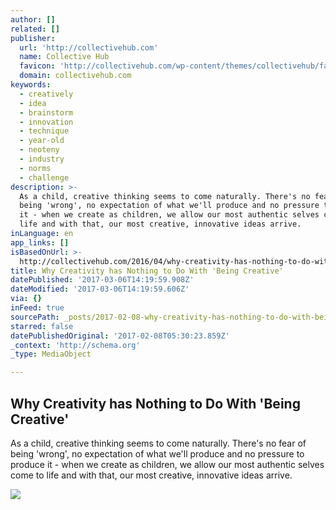 ```yaml
---
author: []
related: []
publisher:
  url: 'http://collectivehub.com'
  name: Collective Hub
  favicon: 'http://collectivehub.com/wp-content/themes/collectivehub/favicon.png'
  domain: collectivehub.com
keywords:
  - creatively
  - idea
  - brainstorm
  - innovation
  - technique
  - year-old
  - neoteny
  - industry
  - norms
  - challenge
description: >-
  As a child, creative thinking seems to come naturally. There's no fear of
  being 'wrong', no expectation of what we'll produce and no pressure to produce
  it - when we create as children, we allow our most authentic selves come to
  life and with that, our most creative, innovative ideas arrive.
inLanguage: en
app_links: []
isBasedOnUrl: >-
  http://collectivehub.com/2016/04/why-creativity-has-nothing-to-do-with-being-creative/
title: Why Creativity has Nothing to Do With 'Being Creative'
datePublished: '2017-03-06T14:19:59.908Z'
dateModified: '2017-03-06T14:19:59.606Z'
via: {}
inFeed: true
sourcePath: _posts/2017-02-08-why-creativity-has-nothing-to-do-with-being-creative.md
starred: false
datePublishedOriginal: '2017-02-08T05:30:23.859Z'
_context: 'http://schema.org'
_type: MediaObject

---
```

<article style=""><h1>Why Creativity has Nothing to Do With 'Being Creative'</h1><p>As a child, creative thinking seems to come naturally. There's no fear of being 'wrong', no expectation of what we'll produce and no pressure to produce it - when we create as children, we allow our most authentic selves come to life and with that, our most creative, innovative ideas arrive.</p><img src="http://collectivehub.com/wp-content/uploads/2017/02/COLLECTIVE-HUB_ISSUE-42.jpeg" /></article>